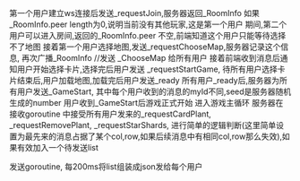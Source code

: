 第一个用户建立ws连接后发送_requestJoin,服务器返回_RoomInfo
如果_RoomInfo.peer length为0,说明当前没有其他玩家,这是第一个用户
期间,第二个用户可以进入房间,返回的_RoomInfo.peer 不空,前端知道这个用户只能等待选择不了地图
接着第一个用户选择地图,发送_requestChooseMap,服务器记录这个信息, 再次广播_RoomInfo   //发送 _ChooseMap 给所有用户
接着前端收到消息后通知用户开始选择卡片,选择完后用户发送 _requestStartGame, 
待所有用户选择卡片结束后,用户加载地图,加载完后用户发送_ready
所有用户_ready后,服务器为所有用户发送_GameStart, 其中每个用户收到的消息的myId不同,seed是服务器随机生成的number
用户收到_GameStart后游戏正式开始
进入游戏主循环
服务器在 接收goroutine 中接受所有用户发来的_requestCardPlant, _requestRemovePlant,  _requestStarShards,
进行简单的逻辑判断(这里简单设置为最先来的消息占据了某个col,row,如果后续消息中有相同col,row那么失效),如果有效加入一个待发送list

发送goroutine, 每200ms将list组装成json发给每个用户
